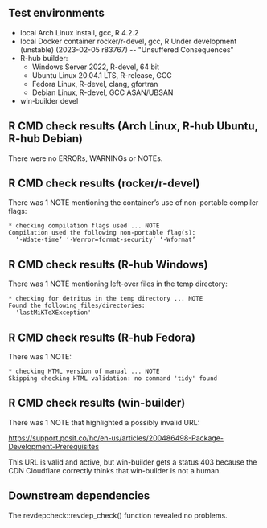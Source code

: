 ## Test environments

* local Arch Linux install, gcc, R 4.2.2
* local Docker container rocker/r-devel, gcc, R Under development (unstable) (2023-02-05 r83767) -- "Unsuffered Consequences"
* R-hub builder:
  * Windows Server 2022, R-devel, 64 bit
  * Ubuntu Linux 20.04.1 LTS, R-release, GCC
  * Fedora Linux, R-devel, clang, gfortran
  * Debian Linux, R-devel, GCC ASAN/UBSAN
* win-builder devel

## R CMD check results (Arch Linux, R-hub Ubuntu, R-hub Debian)

There were no ERRORs, WARNINGs or NOTEs.

## R CMD check results (rocker/r-devel)

There was 1 NOTE mentioning the container’s use of non-portable compiler flags:

```
* checking compilation flags used ... NOTE
Compilation used the following non-portable flag(s):
  ‘-Wdate-time’ ‘-Werror=format-security’ ‘-Wformat’
```

## R CMD check results (R-hub Windows)

There was 1 NOTE mentioning left-over files in the temp directory:

```
* checking for detritus in the temp directory ... NOTE
Found the following files/directories:
  'lastMiKTeXException'
```

## R CMD check results (R-hub Fedora)

There was 1 NOTE:

```
* checking HTML version of manual ... NOTE
Skipping checking HTML validation: no command 'tidy' found
```

## R CMD check results (win-builder)

There was 1 NOTE that highlighted a possibly invalid URL:

https://support.posit.co/hc/en-us/articles/200486498-Package-Development-Prerequisites

This URL is valid and active, but win-builder gets a status 403 because the CDN
Cloudflare correctly thinks that win-builder is not a human.

## Downstream dependencies

The revdepcheck::revdep_check() function revealed no problems.
